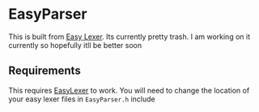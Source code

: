 # EasyParser

This is built from [Easy Lexer](https://github.com/Thespyinthehole/EasyLexer). Its currently pretty trash. I am working on it currently so hopefully itll be better soon


## Requirements
This requires [EasyLexer](https://github.com/Thespyinthehole/EasyLexer) to work. You will need to change the location of your easy lexer files in `EasyParser.h` include
